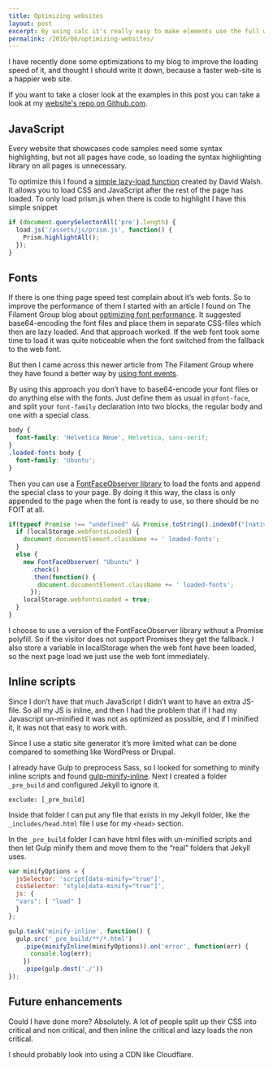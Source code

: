 ```yaml
---
title: Optimizing websites
layout: post
excerpt: By using calc it's really easy to make elements use the full width of the page even if the rest of the site is centered.
permalink: /2016/06/optimizing-websites/
---
```

I have recently done some optimizations to my blog to improve the loading speed of it, and thought I should write it down, because a faster web-site is a happier web site.

If you want to take a closer look at the examples in this post you can take a look at my [website's repo on Github.com](https://github.com/andeersg/andeers.com "Andeers.com on Github").

## JavaScript

Every website that showcases code samples need some syntax highlighting, but not all pages have code, so loading the syntax highlighting library on all pages is unnecessary.

To optimize this I found a [simple lazy-load function](https://davidwalsh.name/javascript-loader "Lazyload script by David Walsh") created by David Walsh. It allows you to load CSS and JavaScript after the rest of the page has loaded. To only load prism.js when there is code to highlight I have this simple snippet

```javascript
if (document.querySelectorAll('pre').length) {
  load.js('/assets/js/prism.js', function() {
    Prism.highlightAll();
  });
}
```

## Fonts

If there is one thing page speed test complain about it’s web fonts. So to improve the performance of them I started with an article I found on The Filament Group blog about [optimizing font performance](https://www.filamentgroup.com/lab/font-loading.html "Optimizing font performance"). It suggested base64-encoding the font files and place them in separate CSS-files which then are lazy loaded. And that approach worked. If the web font took some time to load it was quite noticeable when the font switched from the fallback to the web font.

But then I came across this newer article from The Filament Group where they have found a better way by [using font events](https://www.filamentgroup.com/lab/font-events.html "Use font events for loading web fonts").

By using this approach you don’t have to base64-encode your font files or do anything else with the fonts. Just define them as usual in `@font-face`, and split your `font-family` declaration into two blocks, the regular body and one with a special class.

```css
body {
  font-family: 'Helvetica Neue', Helvetica, sans-serif;
}
.loaded-fonts body {
  font-family: 'Ubuntu';
}
```

Then you can use a [FontFaceObserver library](https://github.com/bramstein/fontfaceobserver "Bram Stein’s FontFaceObserver script") to load the fonts and append the special class to your page. By doing it this way, the class is only appended to the page when the font is ready to use, so there should be no FOIT at all.

```javascript
if(typeof Promise !== "undefined" && Promise.toString().indexOf("[native code]") !== -1) {
  if (localStorage.webfontsLoaded) {
    document.documentElement.className += ' loaded-fonts';
  }
  else {
    new FontFaceObserver( "Ubuntu" )
      .check()
      .then(function() {
        document.documentElement.className += ' loaded-fonts';
      });
    localStorage.webfontsLoaded = true;
  }
}
```

I choose to use a version of the FontFaceObserver library without a Promise polyfill. So if the visitor does not support Promises they get the fallback. I also store a variable in localStorage when the web font have been loaded, so the next page load we just use the web font immediately.

## Inline scripts

Since I don’t have that much JavaScript I didn’t want to have an extra JS-file. So all my JS is inline, and then I had the problem that if I had my Javascript un-minified it was not as optimized as possible, and if I minified it, it was not that easy to work with.

Since I use a static site generator it’s more limited what can be done compared to something like WordPress or Drupal.

I already have Gulp to preprocess Sass, so I looked for something to minify inline scripts and found [gulp-minify-inline](https://www.npmjs.com/package/gulp-minify-inline "Minify inline scripts with Gulp"). Next I created a folder `_pre_build` and configured Jekyll to ignore it.

```
exclude: [_pre_build]
```

Inside that folder I can put any file that exists in my Jekyll folder, like the `_includes/head.html` file I use for my `<head>` section.

In the `_pre_build` folder I can have html files with un-minified scripts and then let Gulp minify them and move them to the “real” folders that Jekyll uses.

```javascript
var minifyOptions = {
  jsSelector: 'script[data-minify="true"]',
  cssSelector: 'style[data-minify="true"]',
  js: {
  "vars": [ "load" ]
  }
};

gulp.task('minify-inline', function() {
  gulp.src('_pre_build/**/*.html')
    .pipe(minifyInline(minifyOptions)).on('error', function(err) {
      console.log(err);
    })
    .pipe(gulp.dest('./'))
});
```

## Future enhancements
Could I have done more? Absolutely. A lot of people split up their CSS into critical and non critical, and then inline the critical and lazy loads the non critical.

I should probably look into using a CDN like Cloudflare.
